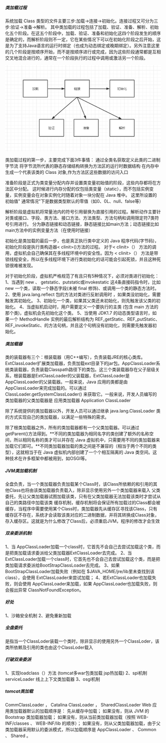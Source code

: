 ##### 类加载过程

系统加载 Class 类型的文件主要三步:加载->连接->初始化。连接过程又可分为三步:验证->准备->解析。
其中类加载的过程包括了加载、验证、准备、解析、初始化五个阶段。在这五个阶段中，加载、验证、准备和初始化这四个阶段发生的顺序是确定的，而解析阶段则不一定，它在某些情况下可以在初始化阶段之后开始，这是为了支持Java语言的运行时绑定（也成为动态绑定或晚期绑定）。另外注意这里的几个阶段是按顺序开始，而不是按顺序进行或完成，因为这些阶段通常都是互相交叉地混合进行的，通常在一个阶段执行的过程中调用或激活另一个阶段。

![](/images/类加载.png)

类加载过程的第一步，主要完成下面3件事情： 通过全类名获取定义此类的二进制字节流 将字节流所代表的静态存储结构转换为方法区的运行时数据结构 在内存中生成一个代表该类的 Class 对象,作为方法区这些数据的访问入口

准备阶段是正式为类变量分配内存并设置类变量初始值的阶段，这些内存都将在方法区中分配。 这时候进行内存分配的仅包括类变量（static），而不包括实例变量，实例变量会在对象实例化时随着对象一块分配在 Java 堆中。 这里所设置的初始值"
通常情况"下是数据类型默认的零值（如0、0L、null、false等）

解析阶段是虚拟机将常量池内的符号引用替换为直接引用的过程。解析动作主要针对类或接口、字段、类方法、接口方法、方法类型、方法句柄和调用限定符7类符号引用进行。
分为静态链接和动态链接，静态链接比如main方法；动态链接比如main方法中的实例变量方法（在使用时链接）

初始化是类加载的最后一步，也是真正执行类中定义的 Java 程序代码(字节码)，初始化阶段是执行类构造器< clinit>()方法的过程。 对于< clinit>（） 方法的调用，虚拟机会自己确保其在多线程环境中的安全性。因为 <
clinit>（） 方法是带锁线程安全，所以在多线程环境下进行类初始化的话可能会引起死锁，并且这种死锁很难被发现。

对于初始化阶段，虚拟机严格规范了有且只有5种情况下，必须对类进行初始化： 1、当遇到 new 、 getstatic、putstatic或invokestatic 这4条直接码指令时，比如 new 一个类，读取一个静态字段(未被 final
修饰)、或调用一个类的静态方法时。 2、使用 java.lang.reflect 包的方法对类进行反射调用时 ，如果类没初始化，需要触发其初始化。 3、初始化一个类，如果其父类还未初始化，则先触发该父类的初始化。
4、当虚拟机启动时，用户需要定义一个要执行的主类 (包含 main 方法的那个类)，虚拟机会先初始化这个类。 5、当使用 JDK1.7 的动态类型语言时，如果一个 MethodHandle 实例的最后解析结构为
REF_getStatic、REF_putStatic、REF_invokeStatic、的方法句柄，并且这个句柄没有初始化，则需要先触发器初始化。

##### 类加载器

类的装载器有三个：根装载器（用C++编写），负责装载JRE的核心类库。ExtClassLoader扩展类加载器，负责加载ext目录下的jar包。AppClassLoader系统类装载器，负责装载Classpath路径下的类包。这三个类装载器存在父子层级关系，根装载器是ExtClassLoader的父装载器，ExtClassLoader是AppClassLoader的父装载器。一般来说，Java
应用的类都是由AppClassLoader来完成加载的。可以通过 ClassLoader.getSystemClassLoader() 来获取它。一般来说，开发人员编写的类加载器的父类加载器是 应用类加载器 Application
ClassLoader

除了系统提供的类加载器以外，开发人员可以通过继承 java.lang.ClassLoader 类的方式实现自己的类加载器，以满足一些特殊的需求。

除了根类加载器之外，所有的类加载器都有一个父类加载器。可以通过 getParent()方法得到。**不同的类加载器为相同名字的类创建了额外的名称空间，所以相同名称的类才可以并存在 Java
虚拟机中，只需要用不同的类加载器来加载它们即可。**不同类加载器加载的类之间是不兼容的（相当于两个不同的类型），这就相当于在 Java 虚拟机内部创建了一个个相互隔离的 Java 类空间。这种技术在许多框架中都被用到，如OSGI等。

##### JVM类加载机制

全盘负责，当一个类加载器负责加载某个Class时，该Class所依赖的和引用的其他Class也将由该类加载器负责载入，除非显示使用另外一个类加载器来载入
父类委托，先让父类加载器试图加载该类，只有在父类加载器无法加载该类时才尝试从自己的类路径中加载该类
缓存机制，缓存机制将会保证所有加载过的Class都会被缓存，当程序中需要使用某个Class时，类加载器先从缓存区寻找该Class，只有缓存区不存在，系统才会读取该类对应的二进制数据，并将其转换成Class对象，存入缓存区。这就是为什么修改了Class后，必须重启JVM，程序的修改才会生效

##### 双亲委派机制:

1、当 AppClassLoader加载一个class时，它首先不会自己去尝试加载这个类，而是把类加载请求委派给父类加载器ExtClassLoader去完成。 2、当
ExtClassLoader加载一个class时，它首先也不会自己去尝试加载这个类，而是把类加载请求委派给BootStrapClassLoader去完成。 3、如果 BootStrapClassLoader加载失败（例如在
$JAVA_HOME/jre/lib里未查找到该class），会使用 ExtClassLoader来尝试加载； 4、若ExtClassLoader也加载失败，则会使用 AppClassLoader来加载，如果
AppClassLoader也加载失败，则会报出异常 ClassNotFoundException。

##### 好处

1、沙箱安全机制 2、避免重新加载

##### 全盘委托

是指当一个ClassLoder装载一个类时，除非显示的使用另外一个ClassLoder，该类所依赖及引用的类也由这个ClassLoder载入

##### 打破双亲委派

1、实现loadclass（）方法 (tomcat多war包类加载 jsp热加载)
2、spi机制 serviceLoader 线上上下文类加载器 3、osgi机制

##### tomcat类加载

CommClassLoader ， Catalina ClassLoader ， SharedClassLoader Web 应用类加载器默认的加载顺序是： 先从缓存中加载； 如果没有，则从 JVM 的 Bootstrap 类加载器加载；
如果没有，则从当前类加载器加载（按照 WEB-INF/classes 、 WEB-INF/lib 的顺序）； 如果没有，则从父类加载器加载，由于父类加载器采用默认的委派模式，所以加载顺序是 AppClassLoader 、 Common 、
Shared 。